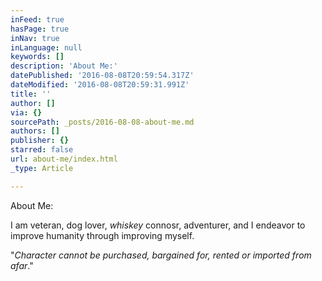 ```yaml
---
inFeed: true
hasPage: true
inNav: true
inLanguage: null
keywords: []
description: 'About Me:'
datePublished: '2016-08-08T20:59:54.317Z'
dateModified: '2016-08-08T20:59:31.991Z'
title: ''
author: []
via: {}
sourcePath: _posts/2016-08-08-about-me.md
authors: []
publisher: {}
starred: false
url: about-me/index.html
_type: Article

---
```

About Me:

I am veteran, dog lover, _whiskey_ connosr, adventurer, and I endeavor to improve humanity through improving myself.

"_Character cannot be purchased, bargained for, rented or imported from afar_."